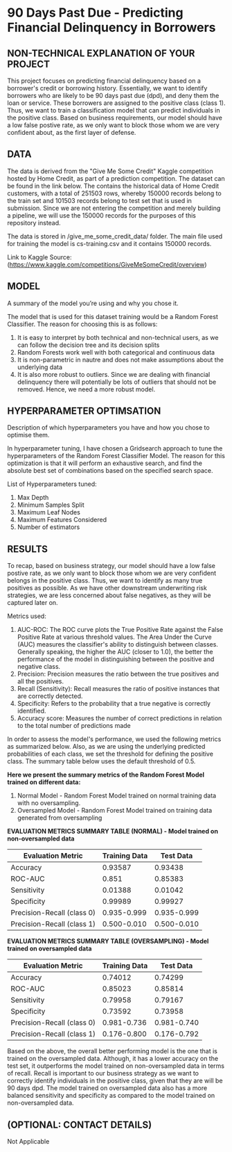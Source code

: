 # 90 Days Past Due - Predicting Financial Delinquency in Borrowers

## NON-TECHNICAL EXPLANATION OF YOUR PROJECT
This project focuses on predicting financial delinquency based on a borrower's credit or borrowing history. Essentially, we want to identify borrowers who are likely to be 90 days past due (dpd), and deny them the loan or service. These borrowers are assigned to the positive class (class 1). Thus, we want to train a classification model that can predict individuals in the positive class. Based on business requirements, our model should have a low false postive rate, as we only want to block those whom we are very confident about, as the first layer of defense.

## DATA
The data is derived from the "Give Me Some Credit" Kaggle competition hosted by Home Credit, as part of a prediction competition. The dataset can be found in the link below. The contains the historical data of Home Credit customers, with a total of 251503 rows, whereby 150000 records belong to the train set and 101503 records belong to test set that is used in submission. Since we are not entering the competition and merely building a pipeline, we will use the 150000 records for the purposes of this repository instead.

The data is stored in /give_me_some_credit_data/ folder. The main file used for training the model is cs-training.csv and it contains 150000 records.

Link to Kaggle Source:
(https://www.kaggle.com/competitions/GiveMeSomeCredit/overview)


## MODEL 
A summary of the model you’re using and why you chose it. 

The model that is used for this dataset training would be a Random Forest Classifier. The reason for choosing this is as follows:

1. It is easy to interpret by both technical and non-technical users, as we can follow the decision tree and its decision splits
2. Random Forests work well with both categorical and continuous data
3. It is non-parametric in nautre and does not make assumptions about the underlying data
4. It is also more robust to outliers. Since we are dealing with financial delinquency there will potentially be lots of outliers that should not be removed. Hence, we need a more robust model.

## HYPERPARAMETER OPTIMSATION
Description of which hyperparameters you have and how you chose to optimise them. 

In hyperparameter tuning, I have chosen a Gridsearch approach to tune the hyperparameters of the Random Forest Classifier Model. The reason for this optimization is that it will perform an exhaustive search, and find the absolute best set of combinations based on the specified search space.

List of Hyperparameters tuned:
1. Max Depth
2. Minimum Samples Split
3. Maximum Leaf Nodes
4. Maximum Features Considered
5. Number of estimators

## RESULTS

To recap, based on business strategy, our model should have a low false postive rate, as we only want to block those whom we are very confident belongs in the positive class. Thus, we want to identify as many true positives as possible. As we have other downstream underwriting risk strategies, we are less concerned about false negatives, as they will be captured later on.

Metrics used:
1. AUC-ROC: The ROC curve plots the True Positive Rate against the False Positive Rate at various threshold values. The Area Under the Curve (AUC) measures the classifier's ability to distinguish between classes. Generally speaking, the higher the AUC (closer to 1.0), the better the performance of the model in distinguishing between the positive and negative class.
2. Precision: Precision measures the ratio between the true positives and all the positives. 
3. Recall (Sensitivity): Recall measures the ratio of positive instances that are correctly detected.
4. Specificity: Refers to the probability that a true negative is correctly identified.
5. Accuracy score: Measures the number of correct predictions in relation to the total number of predictions made

In order to assess the model's performance, we used the following metrics as summarized below. Also, as we are using the underlying predicted probabilities of each class, we set the threshold for defining the positive class. The summary table below uses the default threshold of 0.5.

**Here we present the summary metrics of the Random Forest Model trained on different data:**
1. Normal Model - Random Forest Model trained on normal training data with no oversampling.
2. Oversampled Model - Random Forest Model trained on training data generated from oversampling

**EVALUATION METRICS SUMMARY TABLE (NORMAL) - Model trained on non-oversampled data**

| Evaluation Metric | Training Data | Test Data |
| ------------- | ------------- | ------------- |
| Accuracy  | 0.93587  | 0.93438  |
| ROC-AUC  | 0.851 | 0.85383  |
| Sensitivity  | 0.01388  | 0.01042  |
| Specificity  | 0.99989  | 0.99927  |
| Precision-Recall (class 0)  | 0.935-0.999  | 0.935-0.999  |
| Precision-Recall (class 1)  | 0.500-0.010  | 0.500-0.010  |

**EVALUATION METRICS SUMMARY TABLE (OVERSAMPLING) - Model trained on oversampled data**

| Evaluation Metric | Training Data | Test Data |
| ------------- | ------------- | ------------- |
| Accuracy  | 0.74012  | 0.74299  |
| ROC-AUC  | 0.85023 | 0.85814  |
| Sensitivity  | 0.79958  | 0.79167  |
| Specificity  | 0.73592  | 0.73958 |
| Precision-Recall (class 0)  | 0.981-0.736  | 0.981-0.740  |
| Precision-Recall (class 1)  | 0.176-0.800  | 0.176-0.792  |

Based on the above, the overall better performing model is the one that is trained on the oversampled data. Although, it has a lower accuracy on the test set, it outperforms the model trained on non-oversampled data in terms of recall. Recall is important to our business strategy as we want to correctly identify individuals in the positive class, given that they are will be 90 days dpd. The model trained on oversampled data also has a more balanced sensitivity and specificity as compared to the model trained on non-oversampled data.

## (OPTIONAL: CONTACT DETAILS)
Not Applicable

